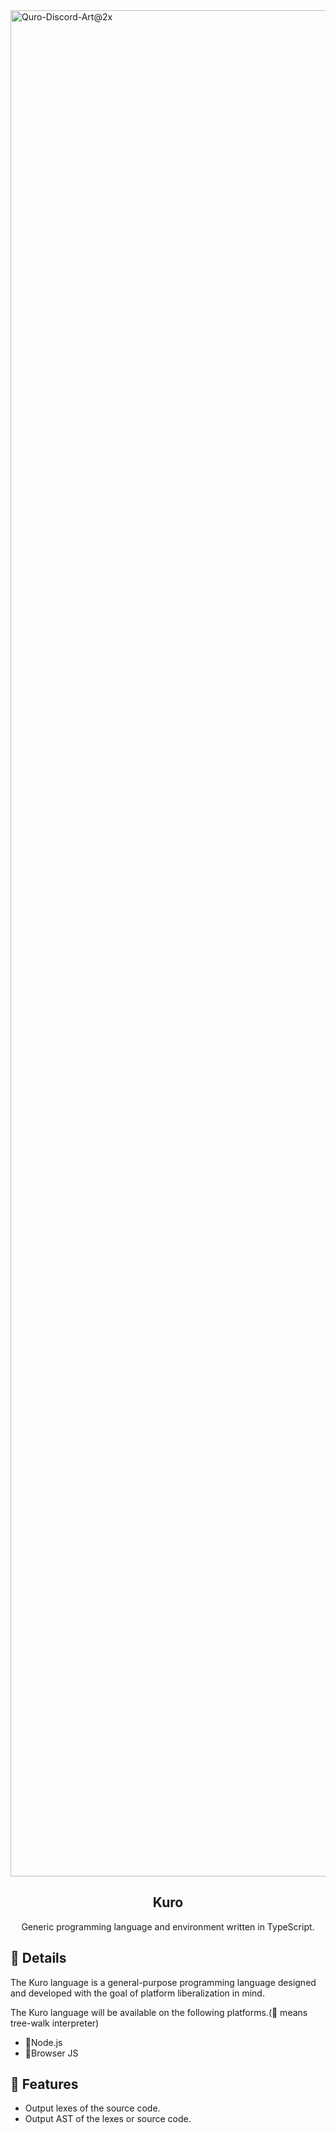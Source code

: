 <img width="2986" alt="Quro-Discord-Art@2x" src="https://user-images.githubusercontent.com/24543982/85203876-7714ea80-b34b-11ea-99e0-6741630f6475.png">

<h2 align="center">Kuro</h2>
<p align="center">Generic programming language and environment written in TypeScript.</p>
<div align="center"></div>

## 📝 Details

The Kuro language is a general-purpose programming language designed and developed with the goal of platform liberalization in mind.

The Kuro language will be available on the following platforms.(🌴 means tree-walk interpreter)

- 🌴Node.js
- 🌴Browser JS

## 🚀 Features

- Output lexes of the source code.
- Output AST of the lexes or source code.
